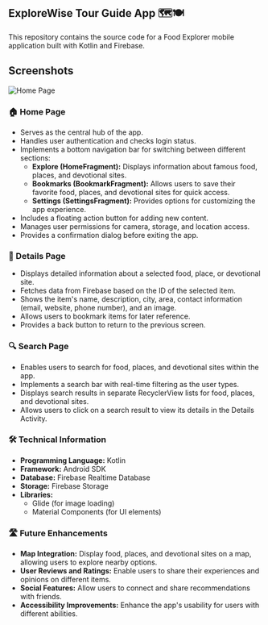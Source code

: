 ## ExploreWise Tour Guide App 🗺️🍽️

This repository contains the source code for a Food Explorer mobile application built with Kotlin and Firebase. 

## Screenshots
![Home Page](https://github.com/user-attachments/assets/b1e5d116-327e-4168-bb7d-25a2f8c9f7ab)



### 🏠  Home Page

*   Serves as the central hub of the app.
*   Handles user authentication and checks login status.
*   Implements a bottom navigation bar for switching between different sections:
    *   **Explore (HomeFragment):** Displays information about famous food, places, and devotional sites.
    *   **Bookmarks (BookmarkFragment):** Allows users to save their favorite food, places, and devotional sites for quick access.
    *   **Settings (SettingsFragment):** Provides options for customizing the app experience.
*   Includes a floating action button for adding new content.
*   Manages user permissions for camera, storage, and location access.
*   Provides a confirmation dialog before exiting the app.

### 🔎 Details Page

*   Displays detailed information about a selected food, place, or devotional site. 
*   Fetches data from Firebase based on the ID of the selected item.
*   Shows the item's name, description, city, area, contact information (email, website, phone number), and an image.
*   Allows users to bookmark items for later reference.
*   Provides a back button to return to the previous screen.

### 🔍 Search Page

*   Enables users to search for food, places, and devotional sites within the app.
*   Implements a search bar with real-time filtering as the user types.
*   Displays search results in separate RecyclerView lists for food, places, and devotional sites.
*   Allows users to click on a search result to view its details in the Details Activity.

### 🛠️ Technical Information

*   **Programming Language:** Kotlin
*   **Framework:** Android SDK
*   **Database:** Firebase Realtime Database
*   **Storage:** Firebase Storage
*   **Libraries:** 
    *   Glide (for image loading)
    *   Material Components (for UI elements)

### 🛣️  Future Enhancements 

*   **Map Integration:** Display food, places, and devotional sites on a map, allowing users to explore nearby options.
*   **User Reviews and Ratings:** Enable users to share their experiences and opinions on different items. 
*   **Social Features:** Allow users to connect and share recommendations with friends.
*   **Accessibility Improvements:** Enhance the app's usability for users with different abilities.
